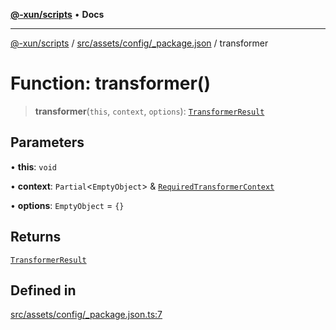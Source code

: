 [**@-xun/scripts**](../../../../../README.md) • **Docs**

***

[@-xun/scripts](../../../../../README.md) / [src/assets/config/\_package.json](../README.md) / transformer

# Function: transformer()

> **transformer**(`this`, `context`, `options`): [`TransformerResult`](../../../type-aliases/TransformerResult.md)

## Parameters

• **this**: `void`

• **context**: `Partial`\<`EmptyObject`\> & [`RequiredTransformerContext`](../../../type-aliases/RequiredTransformerContext.md)

• **options**: `EmptyObject` = `{}`

## Returns

[`TransformerResult`](../../../type-aliases/TransformerResult.md)

## Defined in

[src/assets/config/\_package.json.ts:7](https://github.com/Xunnamius/xscripts/blob/154567d6fca3f6cf244137e710b029af872e1d9e/src/assets/config/_package.json.ts#L7)
